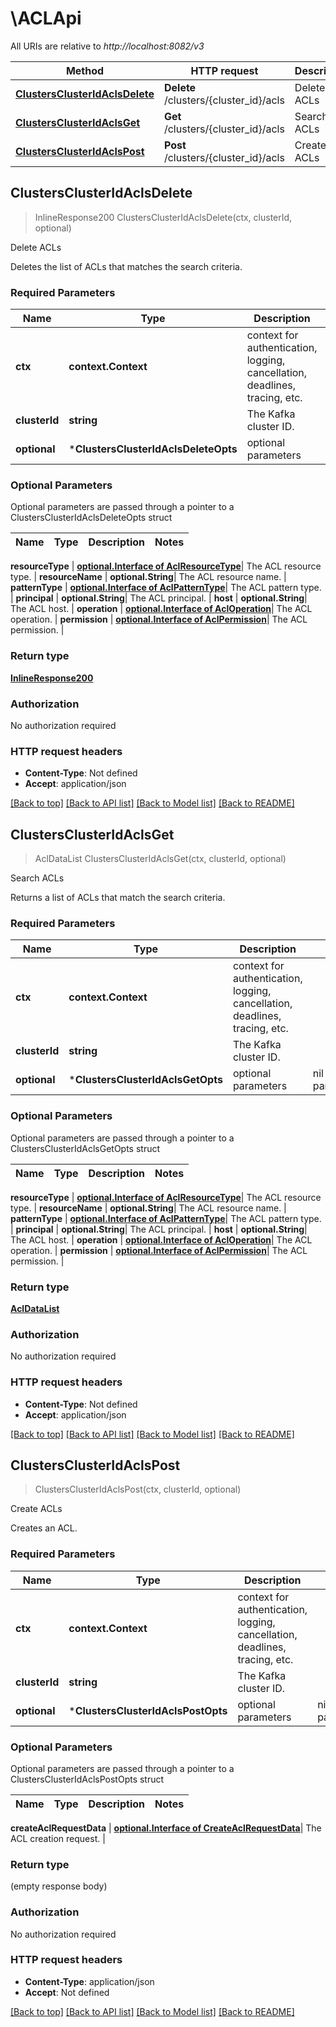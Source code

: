 # \ACLApi

All URIs are relative to *http://localhost:8082/v3*

Method | HTTP request | Description
------------- | ------------- | -------------
[**ClustersClusterIdAclsDelete**](ACLApi.md#ClustersClusterIdAclsDelete) | **Delete** /clusters/{cluster_id}/acls | Delete ACLs
[**ClustersClusterIdAclsGet**](ACLApi.md#ClustersClusterIdAclsGet) | **Get** /clusters/{cluster_id}/acls | Search ACLs
[**ClustersClusterIdAclsPost**](ACLApi.md#ClustersClusterIdAclsPost) | **Post** /clusters/{cluster_id}/acls | Create ACLs



## ClustersClusterIdAclsDelete

> InlineResponse200 ClustersClusterIdAclsDelete(ctx, clusterId, optional)

Delete ACLs

Deletes the list of ACLs that matches the search criteria.

### Required Parameters


Name | Type | Description  | Notes
------------- | ------------- | ------------- | -------------
**ctx** | **context.Context** | context for authentication, logging, cancellation, deadlines, tracing, etc.
**clusterId** | **string**| The Kafka cluster ID. | 
 **optional** | ***ClustersClusterIdAclsDeleteOpts** | optional parameters | nil if no parameters

### Optional Parameters

Optional parameters are passed through a pointer to a ClustersClusterIdAclsDeleteOpts struct


Name | Type | Description  | Notes
------------- | ------------- | ------------- | -------------

 **resourceType** | [**optional.Interface of AclResourceType**](.md)| The ACL resource type. | 
 **resourceName** | **optional.String**| The ACL resource name. | 
 **patternType** | [**optional.Interface of AclPatternType**](.md)| The ACL pattern type. | 
 **principal** | **optional.String**| The ACL principal. | 
 **host** | **optional.String**| The ACL host. | 
 **operation** | [**optional.Interface of AclOperation**](.md)| The ACL operation. | 
 **permission** | [**optional.Interface of AclPermission**](.md)| The ACL permission. | 

### Return type

[**InlineResponse200**](inline_response_200.md)

### Authorization

No authorization required

### HTTP request headers

- **Content-Type**: Not defined
- **Accept**: application/json

[[Back to top]](#) [[Back to API list]](../README.md#documentation-for-api-endpoints)
[[Back to Model list]](../README.md#documentation-for-models)
[[Back to README]](../README.md)


## ClustersClusterIdAclsGet

> AclDataList ClustersClusterIdAclsGet(ctx, clusterId, optional)

Search ACLs

Returns a list of ACLs that match the search criteria.

### Required Parameters


Name | Type | Description  | Notes
------------- | ------------- | ------------- | -------------
**ctx** | **context.Context** | context for authentication, logging, cancellation, deadlines, tracing, etc.
**clusterId** | **string**| The Kafka cluster ID. | 
 **optional** | ***ClustersClusterIdAclsGetOpts** | optional parameters | nil if no parameters

### Optional Parameters

Optional parameters are passed through a pointer to a ClustersClusterIdAclsGetOpts struct


Name | Type | Description  | Notes
------------- | ------------- | ------------- | -------------

 **resourceType** | [**optional.Interface of AclResourceType**](.md)| The ACL resource type. | 
 **resourceName** | **optional.String**| The ACL resource name. | 
 **patternType** | [**optional.Interface of AclPatternType**](.md)| The ACL pattern type. | 
 **principal** | **optional.String**| The ACL principal. | 
 **host** | **optional.String**| The ACL host. | 
 **operation** | [**optional.Interface of AclOperation**](.md)| The ACL operation. | 
 **permission** | [**optional.Interface of AclPermission**](.md)| The ACL permission. | 

### Return type

[**AclDataList**](AclDataList.md)

### Authorization

No authorization required

### HTTP request headers

- **Content-Type**: Not defined
- **Accept**: application/json

[[Back to top]](#) [[Back to API list]](../README.md#documentation-for-api-endpoints)
[[Back to Model list]](../README.md#documentation-for-models)
[[Back to README]](../README.md)


## ClustersClusterIdAclsPost

> ClustersClusterIdAclsPost(ctx, clusterId, optional)

Create ACLs

Creates an ACL.

### Required Parameters


Name | Type | Description  | Notes
------------- | ------------- | ------------- | -------------
**ctx** | **context.Context** | context for authentication, logging, cancellation, deadlines, tracing, etc.
**clusterId** | **string**| The Kafka cluster ID. | 
 **optional** | ***ClustersClusterIdAclsPostOpts** | optional parameters | nil if no parameters

### Optional Parameters

Optional parameters are passed through a pointer to a ClustersClusterIdAclsPostOpts struct


Name | Type | Description  | Notes
------------- | ------------- | ------------- | -------------

 **createAclRequestData** | [**optional.Interface of CreateAclRequestData**](CreateAclRequestData.md)| The ACL creation request. | 

### Return type

 (empty response body)

### Authorization

No authorization required

### HTTP request headers

- **Content-Type**: application/json
- **Accept**: Not defined

[[Back to top]](#) [[Back to API list]](../README.md#documentation-for-api-endpoints)
[[Back to Model list]](../README.md#documentation-for-models)
[[Back to README]](../README.md)

